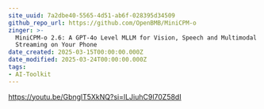```yaml
---
site_uuid: 7a2dbe40-5565-4d51-ab6f-028395d34509
github_repo_url: https://github.com/OpenBMB/MiniCPM-o
zinger: >-
  MiniCPM-o 2.6: A GPT-4o Level MLLM for Vision, Speech and Multimodal Live
  Streaming on Your Phone
date_created: 2025-03-15T00:00:00.000Z
date_modified: 2025-03-24T00:00:00.000Z
tags:
- AI-Toolkit
---
```





https://youtu.be/GbnglT5XkNQ?si=lLJiuhC9l70Z58dI